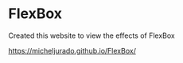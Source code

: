 # FlexBox
Created this website to view the effects of FlexBox

https://micheljurado.github.io/FlexBox/
